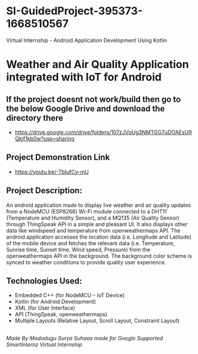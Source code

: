 # SI-GuidedProject-395373-1668510567
Virtual Internship - Android Application Development Using Kotlin

# Weather and Air Quality Application integrated with IoT for Android

## If the project doesnt not work/build then go to the below Google Drive and download the directory there

- https://drive.google.com/drive/folders/107zJVqUg3NMTGG7uDOAEsU9Qkif1kb0w?usp=sharing

## Project Demonstration Link

- https://youtu.be/-TbIufCy-mU
## Project Description:

An android application made to display live weather and air quality updates from a NodeMCU (ESP8266) Wi-Fi module connected to a DHT11 (Temperature and Humidity Sensor), and a MQ135 (Air Quality Sensor) through ThingSpeak API in a simple and pleasant UI. It also displays other data like windspeed and temperature from openweathermaps API. The android application accesses the location data (i.e. Longitude and Latitude) of the mobile device and fetches the relevant data (i.e. Temperature, Sunrise time, Sunset time, Wind speed, Pressure) from the openweathermaps API in the background. The background color scheme is synced to weather conditions to provide quality user experience. 

## Technologies Used:

*	Embedded C++ (for NodeMCU – IoT Device)
*	Kotlin (for Android Development)
*	XML (for User Interface)
*	API (ThingSpeak, openweathermaps)
*	Multiple Layouts (Relative Layout, Scroll Layout, Constraint Layout)
## 
*Made By Modadugu Surya Suhaas made for Google Supported SmartInternz Virtual Internship*
